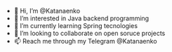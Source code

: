 - 👋 Hi, I’m @Katanaenko
- 👀 I’m interested in Java backend programming
- 🌱 I’m currently learning Spring tecnologies
- 💞️ I’m looking to collaborate on open soruce projects
- 📫 Reach me through my Telegram @Katanaenko

<!---
Katanaenko/Katanaenko is a ✨ special ✨ repository because its `README.md` (this file) appears on your GitHub profile.
You can click the Preview link to take a look at your changes.
--->
